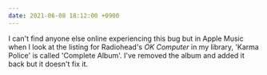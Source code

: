 ```yaml
---
date: 2021-06-08 18:12:00 +0900
---
```


I can't find anyone else online experiencing this bug but in Apple Music when I look at the listing for Radiohead's _OK Computer_ in my library, 'Karma Police' is called 'Complete Album'. I've removed the album and added it back but it doesn't fix it.
